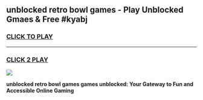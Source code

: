
## unblocked retro bowl games - Play Unblocked Gmaes & Free #kyabj
<h3>
<a href="https://news.freeplayer.one?title=unblocked_retro_bowl_games&ref=03M">CLICK TO PLAY</a></h3>
<hr>

<h3>
<a href="https://news.freeplayer.one?title=unblocked_retro_bowl_games&ref=03M">CLICK 2 PLAY</a>
  
</h3>

<a href="https://news.freeplayer.one?title=unblocked_retro_bowl_games&ref=03M"><img src="https://clearcache.store/games.png"></a>


**unblocked retro bowl games games unblocked: Your Gateway to Fun and Accessible Online Gaming**

